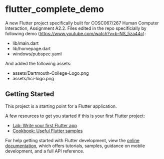 # flutter_complete_demo

A new Flutter project specifically built for COSC067/267 Human Computer Interaction, Assignment A2.2. 
Files edited in the repo specificially by following demo (https://www.youtube.com/watch?v=b-NS_5za44c): 
- lib/main.dart
- lib/homepage.dart
- windows/pubspec.yaml

And added the following assets:
- assets/Dartmouth-College-Logo.png
- assets/hci-logo.png


## Getting Started

This project is a starting point for a Flutter application.

A few resources to get you started if this is your first Flutter project:

- [Lab: Write your first Flutter app](https://docs.flutter.dev/get-started/codelab)
- [Cookbook: Useful Flutter samples](https://docs.flutter.dev/cookbook)

For help getting started with Flutter development, view the
[online documentation](https://docs.flutter.dev/), which offers tutorials,
samples, guidance on mobile development, and a full API reference.
